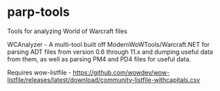 # parp-tools
Tools for analyzing World of Warcraft files

WCAnalyzer - A multi-tool built off ModernWoWTools/Warcraft.NET for parsing ADT files from version 0.6 through 11.x and dumping useful data from them, as well as parsing PM4 and PD4 files for useful data.

Requires wow-listfile - https://github.com/wowdev/wow-listfile/releases/latest/download/community-listfile-withcapitals.csv

